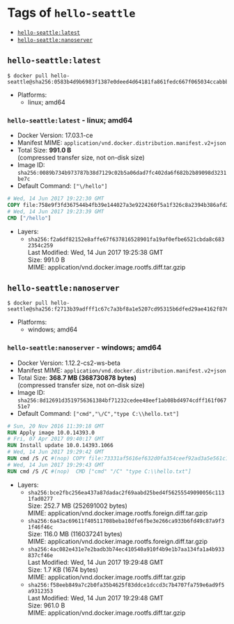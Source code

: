 <!-- THIS FILE IS GENERATED VIA './update-remote.sh' -->

# Tags of `hello-seattle`

-	[`hello-seattle:latest`](#hello-seattlelatest)
-	[`hello-seattle:nanoserver`](#hello-seattlenanoserver)

## `hello-seattle:latest`

```console
$ docker pull hello-seattle@sha256:0583b4d9b6983f1387e0deed4d64181fa861fedc667f065034ccabbb9c3ac1ce
```

-	Platforms:
	-	linux; amd64

### `hello-seattle:latest` - linux; amd64

-	Docker Version: 17.03.1-ce
-	Manifest MIME: `application/vnd.docker.distribution.manifest.v2+json`
-	Total Size: **991.0 B**  
	(compressed transfer size, not on-disk size)
-	Image ID: `sha256:0089b734b973787b38d7129c02b5a06dad7fc402da6f682b2b89098d3231be7c`
-	Default Command: `["\/hello"]`

```dockerfile
# Wed, 14 Jun 2017 19:22:30 GMT
COPY file:758e9f3fd367544b4fb39e144027a3e9224260f5a1f326c8a2394b386afd2d98 in / 
# Wed, 14 Jun 2017 19:23:39 GMT
CMD ["/hello"]
```

-	Layers:
	-	`sha256:f2a6df82152e8affe67f637816528901fa19af0efbe6521cbda8c6832354c259`  
		Last Modified: Wed, 14 Jun 2017 19:25:38 GMT  
		Size: 991.0 B  
		MIME: application/vnd.docker.image.rootfs.diff.tar.gzip

## `hello-seattle:nanoserver`

```console
$ docker pull hello-seattle@sha256:f2713b39adfff1c67c7a3bf8a1e5207cd95315b6dfed29ae4162f87699ef62f1
```

-	Platforms:
	-	windows; amd64

### `hello-seattle:nanoserver` - windows; amd64

-	Docker Version: 1.12.2-cs2-ws-beta
-	Manifest MIME: `application/vnd.docker.distribution.manifest.v2+json`
-	Total Size: **368.7 MB (368730878 bytes)**  
	(compressed transfer size, not on-disk size)
-	Image ID: `sha256:8d12691d3519756361384bf71232cedee48eef1ab08bd4974cdff161f06751e7`
-	Default Command: `["cmd","\/C","type C:\\hello.txt"]`

```dockerfile
# Sun, 20 Nov 2016 11:39:18 GMT
RUN Apply image 10.0.14393.0
# Fri, 07 Apr 2017 09:40:17 GMT
RUN Install update 10.0.14393.1066
# Wed, 14 Jun 2017 19:29:42 GMT
RUN cmd /S /C #(nop) COPY file:73331af5616ef632d0fa354ceef92ad3a5e561c12c4d53320cdd17c39a4e4b3f in C: 
# Wed, 14 Jun 2017 19:29:43 GMT
RUN cmd /S /C #(nop)  CMD ["cmd" "/C" "type C:\\hello.txt"]
```

-	Layers:
	-	`sha256:bce2fbc256ea437a87dadac2f69aabd25bed4f56255549090056c1131fad0277`  
		Size: 252.7 MB (252691002 bytes)  
		MIME: application/vnd.docker.image.rootfs.foreign.diff.tar.gzip
	-	`sha256:6a43ac69611f40511708beba10dfe6fbe3e266ca933b6fd49c87a9f31f46f46c`  
		Size: 116.0 MB (116037241 bytes)  
		MIME: application/vnd.docker.image.rootfs.foreign.diff.tar.gzip
	-	`sha256:4ac082e431e7e2badb3b74ec410540a910f4b9e1b7aa134fa1a4b933837cf46e`  
		Last Modified: Wed, 14 Jun 2017 19:29:48 GMT  
		Size: 1.7 KB (1674 bytes)  
		MIME: application/vnd.docker.image.rootfs.diff.tar.gzip
	-	`sha256:f58eeb849a7c2b0fa35b4625f83ddce1dccd3c7b4707fa759e6ad9f5a9312353`  
		Last Modified: Wed, 14 Jun 2017 19:29:48 GMT  
		Size: 961.0 B  
		MIME: application/vnd.docker.image.rootfs.diff.tar.gzip

